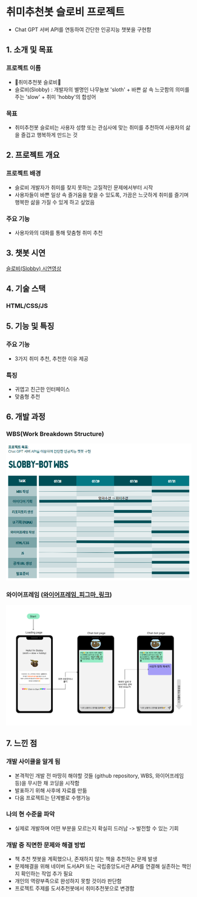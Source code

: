 # 취미추천봇 슬로비 프로젝트 
- Chat GPT 서버 API를 연동하여 간단한 인공지능 챗봇을 구현함

## 1. 소개 및 목표
### 프로젝트 이름
- 🦥취미추천봇 슬로비🦥
- 슬로비(Slobby) : 개발자의 별명인 나무늘보 'sloth' + 바쁜 삶 속 느긋함의 의미를 주는 'slow' + 취미 'hobby'의 합성어

### 목표
- 취미추천봇 슬로비는 사용자 성향 또는 관심사에 맞는 취미를 추천하여 사용자의 삶을 즐겁고 행복하게 만드는 것

## 2. 프로젝트 개요
### 프로젝트 배경
- 슬로비 개발자가 취미를 찾지 못하는 고질적인 문제에서부터 시작
- 사용자들이 바쁜 일상 속 즐거움을 찾을 수 있도록, 가끔은 느긋하게 취미를 즐기며 행복한 삶을 가질 수 있게 하고 싶었음

### 주요 기능
- 사용자와의 대화를 통해 맞춤형 취미 추천

## 3. 챗봇 시연
[슬로비(Slobby) 시연영상](https://www.youtube.com/watch?v=dQw4w9WgXcQ)

## 4. 기술 스택
### HTML/CSS/JS

## 5. 기능 및 특징
### 주요 기능
- 3가지 취미 추천, 추천한 이유 제공

### 특징
- 귀엽고 친근한 인터페이스
- 맞춤형 추천

## 6. 개발 과정
### WBS(Work Breakdown Structure)
![슬로비 프로젝트 WBS](images/slobby_wbs.png)

### 와이어프레임 ([와이어프레임_피그마_링크](https://www.figma.com/design/BZ3aFx00ZzaHZgPrbfnH0D/%EC%8A%AC%EB%A1%9C%EB%B9%84-%EC%99%80%EC%9D%B4%EC%96%B4%ED%94%84%EB%A0%88%EC%9E%84?node-id=0-1&t=w8JKhWOoejuHsGoQ-1))
![슬로비 프로젝트 와이어프레임](images/slobby_wireframe.png)

## 7. 느낀 점
### 개발 사이클을 알게 됨
- 본격적인 개발 전 마땅히 해야할 것들 (github repository, WBS, 와이어프레임 등)을 무시한 채 코딩을 시작함
- 발표하기 위해 사후에 자료를 만듦
- 다음 프로젝트는 단계별로 수행가능

### 나의 현 수준을 파악
- 실제로 개발하며 어떤 부분을 모르는지 확실히 드러남 -> 발전할 수 있는 기회

### 개발 중 직면한 문제와 해결 방법
- 책 추천 챗봇을 계획했으나, 존재하지 않는 책을 추천하는 문제 발생
- 문제해결을 위해 네이버 도서API 또는 국립중앙도서관 API를 연결해 실존하는 책인지 확인하는 작업 추가 필요
- 개인의 역량부족으로 완성하지 못할 것이라 판단함
- 프로젝트 주제를 도서추천봇에서 취미추천봇으로 변경함
